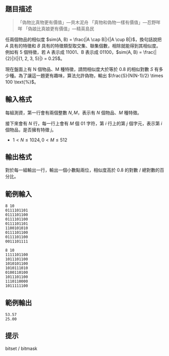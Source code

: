 ## 題目描述 ##

> 「偽物比真物更有價值」—貝木泥舟
> 「真物和偽物一樣有價值」—忍野咩咩
> 「偽娘比真娘更有價值」—精英島民

任兩個物品的相似度 $sim(A, B) = \frac{|A \cap B|}{|A \cup B|}$，換句話說把 $A$ 具有的特徵和 $B$ 具有的特徵類型取交集、聯集個數，相除就能得到其相似度。例如有 5 個特徵，若 A 表示成 11001、B 表示成 01100，$sim(A, B) = \frac{|{2}|}{|{1, 2, 3, 5}|} = 0.25$。

現在盤面上有 N 個物品、M 種特徵，請問相似度大於等於 0.8 的相似對數 $S$ 有多少種。為了讓這一題更有趣味，算法允許偽物，輸出 $\frac{S}{N(N-1)/2} \times 100 \text{%}$。

## 輸入格式 ##

每組測資，第一行會有兩個整數 $N, M$，表示有 $N$ 個物品、$M$ 種特徵。

接下來會有 $N$ 行，每一行上會有 $M$ 個 01 字符，第 $i$ 行上的第 $j$ 個字元，表示第 $i$ 個物品，是否擁有特徵 $j$。

* $1 < N \le 1024, 0 < M \le 512$

## 輸出格式 ##

對於每一組輸出一行，輸出一個小數點兩位，相似度高於 0.8 的對數 / 總對數的百分比。

## 範例輸入 ##
```
8 10
0111101101
0111101100
0111101100
0111101101
1100101010
0111101100
0111101100
0011101111

8 10
1111101100
1011101100
1010101100
1010111010
0100110100
1011101100
1110110000
1011111100
```

## 範例輸出 ##
```
53.57
25.00
```

## 提示 ##

bitset / bitmask